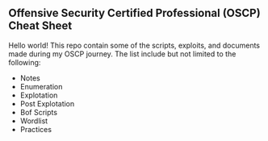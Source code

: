 ##  Offensive Security Certified Professional (OSCP) Cheat Sheet

Hello world! This repo contain some of the scripts, exploits, and documents made during my OSCP journey. The list include but not limited to the following:

- Notes
- Enumeration
- Explotation
- Post Explotation
- Bof Scripts
- Wordlist
- Practices

